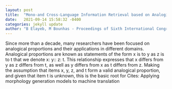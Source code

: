 ```yaml
---
layout: post
title:  "Mono-and Cross-Language Information Retrieval based on Analogical Proportions: A Review"
date:   2021-09-14 15:58:32 -0400
categories: jekyll update
author: "B Elayeb, M Bounhas - Proceedings of Sixth International Congress on , 2022"
---
```

Since more than a decade, many researchers have been focused on analogical proportions and their applications in different domains. Analogical proportions are known as statements of the form x is to y as z is to t that we denote x: y:: z: t. This relationship expresses that x differs from y as z differs from t, as well as y differs from x as t differs from z. Making the assumption that items x, y, z, and t form a valid analogical proportion, and given that item t is unknown, this is the basic root for Cites: Applying morphology generation models to machine translation